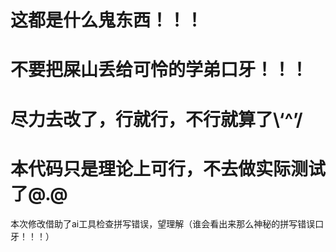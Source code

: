 # 这都是什么鬼东西！！！

# 不要把屎山丢给可怜的学弟口牙！！！

# 尽力去改了，行就行，不行就算了\‘^’/

# 本代码只是理论上可行，不去做实际测试了@.@
本次修改借助了ai工具检查拼写错误，望理解（谁会看出来那么神秘的拼写错误口牙！！！）